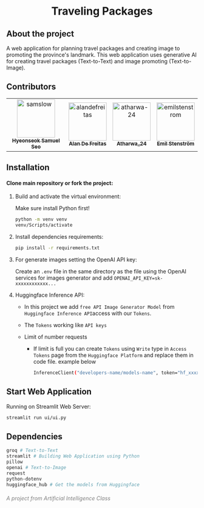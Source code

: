 <h1 style="text-align: center;">Traveling Packages</h1>

## About the project

A web application for planning travel packages and creating image to promoting the province's landmark. This web application uses generative AI for creating travel packages (Text-to-Text) and image promoting (Text-to-Image).

## Contributors

<!-- readme: samslow,alandefreitas,atharwa-24,EmilStenstrom -start -->
<table>
	<tbody>
		<tr>
            <td align="center">
                <a href="https://github.com/samslow">
                    <img src="https://avatars1.githubusercontent.com/u/26738367?v=4" width="100;" alt="samslow"/>
                    <br />
                    <sub><b>Hyeonseok Samuel Seo</b></sub>
                </a>
            </td>
            <td align="center">
                <a href="https://github.com/alandefreitas">
                    <img src="https://avatars0.githubusercontent.com/u/5369819?v=4" width="100;" alt="alandefreitas"/>
                    <br />
                    <sub><b>Alan De Freitas</b></sub>
                </a>
            </td>
            <td align="center">
                <a href="https://github.com/atharwa-24">
                    <img src="https://avatars0.githubusercontent.com/u/54115798?v=4" width="100;" alt="atharwa-24"/>
                    <br />
                    <sub><b>Atharwa_24</b></sub>
                </a>
            </td>
            <td align="center">
                <a href="https://github.com/emilstenstrom">
                    <img src="https://avatars.githubusercontent.com/u/224130?v=4" width="100;" alt="emilstenstrom"/>
                    <br />
                    <sub><b>Emil Stenström</b></sub>
                </a>
            </td>
		</tr>
	<tbody>
</table>
<!-- readme: samslow,alandefreitas,atharwa-24,EmilStenstrom -end -->

## Installation

#### Clone main repository or fork the project:

1. Build and activate the virtual environment:

   Make sure install Python first!

   ```bash
   python -m venv venv
   venv/Scripts/activate
   ```

2. Install dependencies requirements:

   ```bash
   pip install -r requirements.txt
   ```

3. For generate images setting the OpenAI API key:

   Create an `.env` file in the same directory as the file using the OpenAI services for images generator and add `OPENAI_API_KEY=sk-xxxxxxxxxxxx...`

4. Huggingface Inference API:

   - In this project we add `free API Image Generator Model` from `Huggingface Inference API`access with our `Tokens`.
   - The `Tokens` working like `API keys`
   - Limit of number requests

     - If limit is full you can create `Tokens` using `Write` type in `Access Tokens` page from the `Huggingface Platform` and replace them in code file. example below

       ```bash
       InferenceClient("developers-name/models-name", token="hf_xxxxxx...")

       ```

## Start Web Application

Running on Streamlit Web Server:

```bash
streamlit run ui/ui.py

```

## Dependencies

```bash
groq # Text-to-Text
streamlit # Building Web Application using Python
pillow
openai # Text-to-Image
request
python-dotenv
huggingface_hub # Get the models from Huggingface

```

<h6 style="text-align:; color: grey;">A project from Artificial Intelligence Class</h6>
